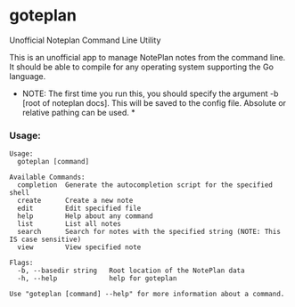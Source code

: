 # goteplan
Unofficial Noteplan Command Line Utility

This is an unofficial app to manage NotePlan notes from the command line. It should be able to compile for any operating system supporting the Go language.

* NOTE: The first time you run this, you should specify the argument -b [root of noteplan docs]. This will be saved to the config file. Absolute or relative pathing can be used. *

### Usage:
```
Usage:
  goteplan [command]

Available Commands:
  completion  Generate the autocompletion script for the specified shell
  create      Create a new note
  edit        Edit specified file
  help        Help about any command
  list        List all notes
  search      Search for notes with the specified string (NOTE: This IS case sensitive)
  view        View specified note

Flags:
  -b, --basedir string   Root location of the NotePlan data
  -h, --help             help for goteplan

Use "goteplan [command] --help" for more information about a command.
```
